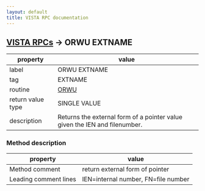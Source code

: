 ```yaml
---
layout: default
title: VISTA RPC documentation
---
```




## [VISTA RPCs](TableOfContent.md) &#8594; ORWU EXTNAME 

 property | value 
--- | --- 
 label | ORWU EXTNAME
 tag | EXTNAME
 routine | [ORWU](http://code.osehra.org/dox/Routine_ORWU_source.html)
 return value type | SINGLE VALUE
 description | Returns the external form of a pointer value given the IEN and filenumber.


### Method description

 property | value 
--- | --- 
 Method comment | return external form of pointer
 Leading comment lines | IEN=internal number, FN=file number